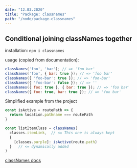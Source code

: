```yaml
---
date: "12.03.2020"
title: "Package: classnames"
path: "/node/package-classnames"
---
```


## Conditional joining classNames together

installation: `npm i classnames`

usage (copied from documentation):
```js
classNames('foo', 'bar'); // => 'foo bar'
classNames('foo', { bar: true }); // => 'foo bar'
classNames({ 'foo-bar': true }); // => 'foo-bar'
classNames({ 'foo-bar': false }); // => ''
classNames({ foo: true }, { bar: true }); // => 'foo bar'
classNames({ foo: true, bar: true }); // => 'foo bar'
```

Simplified example from the project
```js
const isActive = routePath => {
  return location.pathname === routePath
}

const listItemClass = classNames(
  classes.itemLink,  // <= This one is always kept
  {
    [classes.purple]: isActive(route.path)
  }   // <= dynamically added
)
```

<a href="https://www.npmjs.com/package/classnames" target="_blank">classNames docs</a>